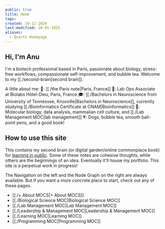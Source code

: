 ```yaml
---
public: true
title: Home
tags: 
created: 19-11-2024
last-modified: 20-01-2025
aliases:
  - Quartz Homepage
---
```

## Hi, I'm Anu
I'm a biotech professional based in Paris, passionate about biology, stress-free workflows, compassionate self-improvement, and bubble tea. Welcome to my [[./second-brain|second brain]].

A little about me:
📍: [[./the Paris note|Paris, France]]
💼: Lab Ops Associate at Biolabs Hôtel-Dieu, Paris, France
🎓: [[./Bachelors in Neuroscience from University of Tennessee, Knoxville|Bachelors in Neuroscience]], currently studying [[./Bioinformatics Certificate at CNAM|Bioinformatics]]
💪: Molecular biology, data analysis, mammalian cell culture, and [[./Lab Management MOC|lab management]]
💗: Dogs, bubble tea, smooth ball-point pens, and a good book!

## How to use this site
This contains my second brain (or digital garden/online commonplace book) for [learning in public](https://grow-self.com/learning-in-public/#:~:text=Learning%20in%20public%20is%20a%20growing%20trend%20and,you%E2%80%99re%20learning%20and%20making%20it%20accessible%20to%20others.). Some of these notes are cohesive thoughts, while others are the beginnings of an idea. Eventually it'll house my portfolio. This site is a perpetual work in progress!

The Navigation on the left and the Node Graph on the right are always available. But if you want a more concrete place to start, check out any of these pages.

- [[./+ About MOCS|+ About MOCS]]
- [[./Biological Science MOC|Biological Science MOC]]
- [[./Lab Management MOC|Lab Management MOC]]
- [[./Leadership & Management MOC|Leadership & Management MOC]]
- [[./Learning MOC|Learning MOC]]
- [[./Programming MOC|Programming MOC]]
